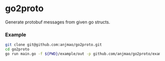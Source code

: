 # go2proto

Generate protobuf messages from given go structs.

### Example

```sh
git clone git@github.com:anjmao/go2proto.git
cd go2proto
go run main.go -f ${PWD}/example/out -p github.com/anjmao/go2proto/example/in
```

